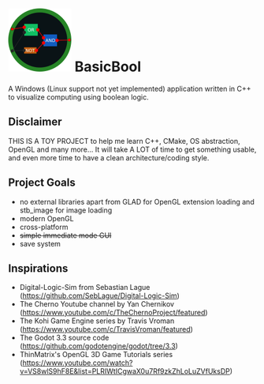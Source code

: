 # ![Alt text](Logo128.png?raw=true "Title") BasicBool

A Windows (Linux support not yet implemented) application written in C++ to visualize computing using boolean logic.

## Disclaimer

THIS IS A TOY PROJECT to help me learn C++, CMake, OS abstraction, OpenGL and many more...
It will take A LOT of time to get something usable, and even more time to have a clean architecture/coding style.

## Project Goals

- no external libraries apart from GLAD for OpenGL extension loading and stb_image for image loading
- modern OpenGL
- cross-platform
- ~~simple immediate mode GUI~~
- save system

## Inspirations

- Digital-Logic-Sim from Sebastian Lague (<https://github.com/SebLague/Digital-Logic-Sim>)
- The Cherno Youtube channel by Yan Chernikov (<https://www.youtube.com/c/TheChernoProject/featured>)
- The Kohi Game Engine series by Travis Vroman (<https://www.youtube.com/c/TravisVroman/featured>)
- The Godot 3.3 source code (<https://github.com/godotengine/godot/tree/3.3>)
- ThinMatrix's OpenGL 3D Game Tutorials series (<https://www.youtube.com/watch?v=VS8wlS9hF8E&list=PLRIWtICgwaX0u7Rf9zkZhLoLuZVfUksDP>)
